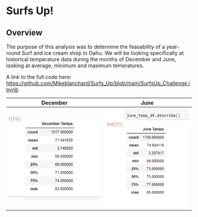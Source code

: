 # Surfs Up!

## Overview

The purpose of this analysis was to determine the feasability of a year-round Surf and ice cream shop in Oahu. We will be looking specifically at historical temperature data during the months of December and June, looking at average, minimum and maximum temeratures.

A link to the full code here: https://github.com/Mikeblanchard/Surfs_Up/blob/main/SurfsUp_Challenge.ipynb


|December                                                                           |June                                                                            
|-----------------------------------------------------------------------------------|-------------------------------------------------------------------------------------------|
|![](https://github.com/Mikeblanchard/Surfs_Up/blob/main/Resources/del_2.png)       |![](https://github.com/Mikeblanchard/Surfs_Up/blob/main/Resources/del_1.png)
